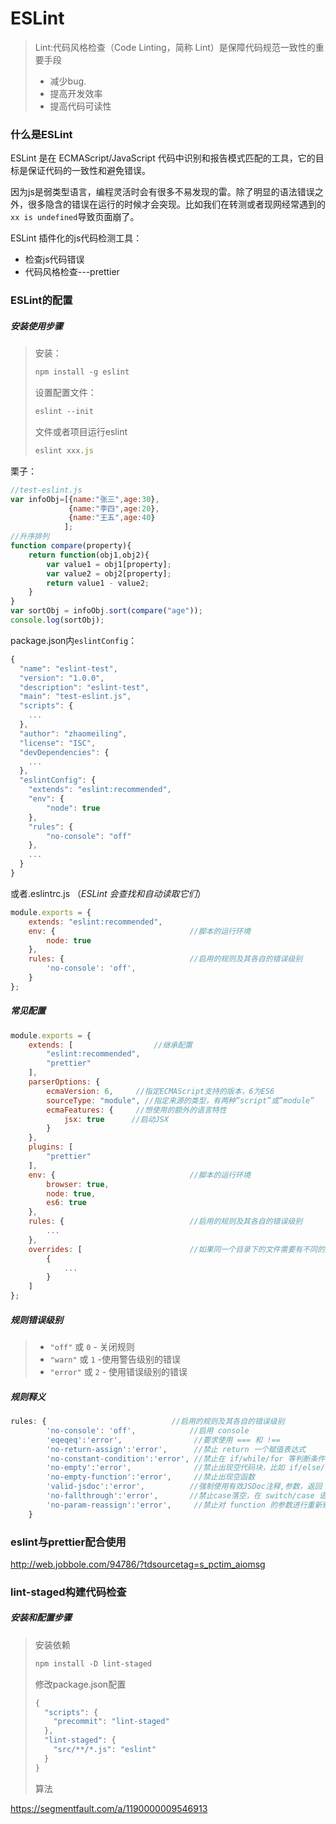 

#  ESLint

> Lint:代码风格检查（Code Linting，简称 Lint）是保障代码规范一致性的重要手段
>
> - 减少bug.
> - 提高开发效率
> - 提高代码可读性

### 什么是ESLint

ESLint 是在 ECMAScript/JavaScript 代码中识别和报告模式匹配的工具，它的目标是保证代码的一致性和避免错误。

因为js是弱类型语言，编程灵活时会有很多不易发现的雷。除了明显的语法错误之外，很多隐含的错误在运行的时候才会突现。比如我们在转测或者现网经常遇到的`xx is undefined`导致页面崩了。

ESLint 插件化的js代码检测工具：

- 检查js代码错误
- 代码风格检查---prettier

### ESLint的配置

##### 安装使用步骤

> 安装：
>
> ```javascript
> npm install -g eslint
> ```
>
> 设置配置文件：
>
> ```javascript
> eslint --init
> ```
>
> 文件或者项目运行eslint
>
> ```javascript
> eslint xxx.js
> ```

栗子：

```javascript
//test-eslint.js
var infoObj=[{name:"张三",age:30},
             {name:"李四",age:20},
             {name:"王五",age:40}
			];
//升序排列
function compare(property){
    return function(obj1,obj2){
        var value1 = obj1[property];
        var value2 = obj2[property];
        return value1 - value2;
    }
}
var sortObj = infoObj.sort(compare("age"));
console.log(sortObj); 
```

package.json内`eslintConfig`：

```javascript
{
  "name": "eslint-test",
  "version": "1.0.0",
  "description": "eslint-test",
  "main": "test-eslint.js",
  "scripts": {
    ...
  },
  "author": "zhaomeiling",
  "license": "ISC",
  "devDependencies": {
    ...
  },
  "eslintConfig": {
    "extends": "eslint:recommended",
    "env": {
        "node": true
    },
    "rules": {
        "no-console": "off"
    },
    ...
  }
}

```

或者.eslintrc.js （*ESLint 会查找和自动读取它们*）

```javascript
module.exports = {
    extends: "eslint:recommended",
    env: {                              //脚本的运行环境
        node: true
    },
    rules: {                            //启用的规则及其各自的错误级别
        'no-console': 'off',
    }
};
```

##### 常见配置

```javascript
module.exports = {
    extends: [                  //继承配置
        "eslint:recommended",
        "prettier"
    ],
    parserOptions: {
        ecmaVersion: 6,     //指定ECMAScript支持的版本，6为ES6
        sourceType: "module", //指定来源的类型，有两种”script”或”module”
        ecmaFeatures: {     //想使用的额外的语言特性
            jsx: true      //启动JSX
        }
    },
    plugins: [
		"prettier"
	],
    env: {                              //脚本的运行环境
        browser: true,
        node: true,
        es6: true
    },
    rules: {                            //启用的规则及其各自的错误级别
        ...
    },
    overrides: [                        //如果同一个目录下的文件需要有不同的配置
        {
            ...
        }
    ]
};
```

##### 规则错误级别

> - `"off"` 或 `0` - 关闭规则
> - `"warn"` 或 `1` -使用警告级别的错误
> - `"error"` 或 `2` - 使用错误级别的错误

##### 规则释义

```javascript
rules: {                            //启用的规则及其各自的错误级别
        'no-console': 'off',            //启用 console
        'eqeqeq':'error',                //要求使用 === 和 !==
        'no-return-assign':'error',      //禁止 return 一个赋值表达式
        'no-constant-condition':'error', //禁止在 if/while/for 等判断条件中出现永远不变的判断结果
        'no-empty':'error',              //禁止出现空代码块，比如 if/else/for/catch 等代码块都在报警之列
        'no-empty-function':'error',     //禁止出现空函数
        'valid-jsdoc':'error',          //强制使用有效JSDoc注释,参数，返回
        'no-fallthrough':'error',       //禁止case落空，在 switch/case 语句中出现了穿透特性     
        'no-param-reassign':'error',     //禁止对 function 的参数进行重新赋值
    }
```

### eslint与prettier配合使用

http://web.jobbole.com/94786/?tdsourcetag=s_pctim_aiomsg



### lint-staged构建代码检查

##### 安装和配置步骤

> 安装依赖
>
> ```javascript
> npm install -D lint-staged
> ```
>
> 修改package.json配置
>
> ```javascript
> {
>   "scripts": {
>     "precommit": "lint-staged"
>   },
>   "lint-staged": {
>     "src/**/*.js": "eslint"
>   }
> }
> ```
>
> 算法
>
>



















https://segmentfault.com/a/1190000009546913

